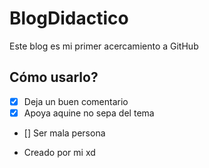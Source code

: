 # BlogDidactico
Este blog es mi primer acercamiento a GitHub

## Cómo usarlo?
- [x] Deja un buen comentario
- [x] Apoya aquine no sepa del tema
- [] Ser mala persona

* Creado por mi xd
